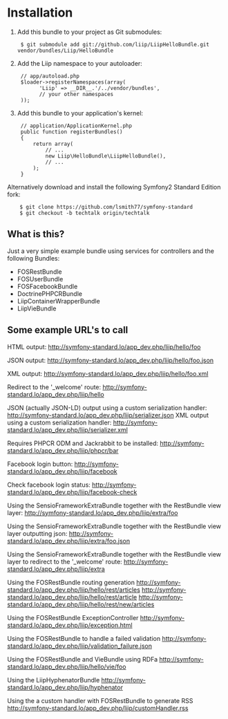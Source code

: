 Installation
============

  1. Add this bundle to your project as Git submodules:

          $ git submodule add git://github.com/liip/LiipHelloBundle.git vendor/bundles/Liip/HelloBundle

  2. Add the Liip namespace to your autoloader:

          // app/autoload.php
          $loader->registerNamespaces(array(
                'Liip' => __DIR__.'/../vendor/bundles',
                // your other namespaces
          ));

  3. Add this bundle to your application's kernel:

          // application/ApplicationKernel.php
          public function registerBundles()
          {
              return array(
                  // ...
                  new Liip\HelloBundle\LiipHelloBundle(),
                  // ...
              );
          }

  Alternatively download and install the following Symfony2 Standard Edition fork:

        $ git clone https://github.com/lsmith77/symfony-standard
        $ git checkout -b techtalk origin/techtalk

What is this?
-------------

Just a very simple example bundle using services for controllers and the following Bundles:

- FOSRestBundle
- FOSUserBundle
- FOSFacebookBundle
- DoctrinePHPCRBundle
- LiipContainerWrapperBundle
- LiipVieBundle

Some example URL's to call
--------------------------

HTML output:
http://symfony-standard.lo/app_dev.php/liip/hello/foo

JSON output:
http://symfony-standard.lo/app_dev.php/liip/hello/foo.json

XML output:
http://symfony-standard.lo/app_dev.php/liip/hello/foo.xml

Redirect to the '_welcome' route:
http://symfony-standard.lo/app_dev.php/liip/hello

JSON (actually JSON-LD) output using a custom serialization handler:
http://symfony-standard.lo/app_dev.php/liip/serializer.json
XML output using a custom serialization handler:
http://symfony-standard.lo/app_dev.php/liip/serializer.xml

Requires PHPCR ODM and Jackrabbit to be installed:
http://symfony-standard.lo/app_dev.php/liip/phpcr/bar

Facebook login button:
http://symfony-standard.lo/app_dev.php/liip/facebook

Check facebook login status:
http://symfony-standard.lo/app_dev.php/liip/facebook-check

Using the SensioFrameworkExtraBundle together with the RestBundle view layer:
http://symfony-standard.lo/app_dev.php/liip/extra/foo

Using the SensioFrameworkExtraBundle together with the RestBundle view layer outputting json:
http://symfony-standard.lo/app_dev.php/liip/extra/foo.json

Using the SensioFrameworkExtraBundle together with the RestBundle view layer to redirect to the '_welcome' route:
http://symfony-standard.lo/app_dev.php/liip/extra

Using the FOSRestBundle routing generation
http://symfony-standard.lo/app_dev.php/liip/hello/rest/articles
http://symfony-standard.lo/app_dev.php/liip/hello/rest/article
http://symfony-standard.lo/app_dev.php/liip/hello/rest/new/articles

Using the FOSRestBundle ExceptionController
http://symfony-standard.lo/app_dev.php/liip/exception.html

Using the FOSRestBundle to handle a failed validation
http://symfony-standard.lo/app_dev.php/liip/validation_failure.json

Using the FOSRestBundle and VieBundle using RDFa
http://symfony-standard.lo/app_dev.php/liip/hello/vie/foo

Using the LiipHyphenatorBundle
http://symfony-standard.lo/app_dev.php/liip/hyphenator

Using the a custom handler with FOSRestBundle to generate RSS
http://symfony-standard.lo/app_dev.php/liip/customHandler.rss
